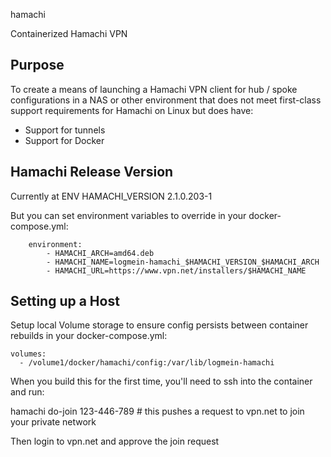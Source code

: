 hamachi

Containerized Hamachi VPN


## Purpose

To create a means of launching a Hamachi VPN client for hub / spoke configurations in a NAS or other environment that does not meet first-class support requirements for Hamachi on Linux but does have:

* Support for tunnels
* Support for Docker

## Hamachi Release Version

Currently at ENV HAMACHI_VERSION 2.1.0.203-1

But you can set environment variables to override in your docker-compose.yml:

        environment:
            - HAMACHI_ARCH=amd64.deb
            - HAMACHI_NAME=logmein-hamachi_$HAMACHI_VERSION_$HAMACHI_ARCH
            - HAMACHI_URL=https://www.vpn.net/installers/$HAMACHI_NAME



## Setting up a Host


Setup local Volume storage to ensure config persists between container rebuilds in your docker-compose.yml:

    volumes:
      - /volume1/docker/hamachi/config:/var/lib/logmein-hamachi


When you build this for the first time, you'll need to ssh into the container and run:

hamachi do-join 123-446-789    # this pushes a request to vpn.net to join your private network

Then login to vpn.net and approve the join request